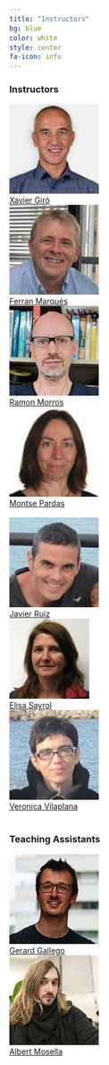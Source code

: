 ```yaml
---
title: "Instructors"
bg: blue
color: white
style: center
fa-icon: info
---
```


### Instructors 
<div class="author">
    <a href="https://imatge.upc.edu/web/people/xavier-giro" target="_blank">
      <div class="authorphoto"><img src="img/instructors/XaviGiro.jpg"></div>
      <div>Xavier Giró</div>
    </a>
</div>
<div class="author">
<a href="https://imatge.upc.edu/web/people/ferran-marques" target="_blank">
   <div class="authorphoto"><img src="img/instructors/FerranMarques.jpg"></div>
   <div>Ferran Marqués</div>
</a>
</div>
<div class="author">
    <a href="https://imatge.upc.edu/web/people/josep-ramon-morros" target="_blank">
      <div class="authorphoto"><img src="img/instructors/RamonMorros.jpg"></div>
      <div>Ramon Morros</div>
    </a>
</div>
<div class="author">
    <a href="https://imatge.upc.edu/web/people/montse-pardas" target="_blank">
      <div class="authorphoto"><img src="img/instructors/MontsePardas.jpg"></div>
      <div>Montse Pardas</div>
    </a>
</div>
<br>
<div class="author">
    <a href="https://imatge.upc.edu/web/people/javier-ruiz-hidalgo" target="_blank">
      <div class="authorphoto"><img src="img/instructors/JavierRuiz.jpg"></div>
      <div>Javier Ruiz</div>
    </a>
</div>
<div class="author">
    <a href="https://imatge.upc.edu/web/people/elisa-sayrol" target="_blank">
      <div class="authorphoto"><img src="img/instructors/ElisaSayrol.jpg"></div>
      <div>Elisa Sayrol</div>
    </a>
</div>
<div class="author">
    <a href="https://imatge.upc.edu/web/people/veronica-vilaplana" target="_blank">
      <div class="authorphoto"><img src="img/instructors/VeronicaVilaplana.jpg"></div>
      <div>Veronica Vilaplana</div>
    </a>
</div>
<br>

### Teaching Assistants
<div class="author">
    <a href="https://www.linkedin.com/in/gerard-gallego/" target="_blank">
      <div class="authorphoto"><img src="img/instructors/GerardGallego.jpg"></div>
      <div>Gerard Gallego</div>
    </a>
</div>
<div class="author">
<a href="https://www.linkedin.com/in/albertmosellamontoro/" target="_blank">
   <div class="authorphoto"><img src="img/instructors/AlbertMosella.jpg"></div>
   <div>Albert Mosella</div>
</a>
</div>
